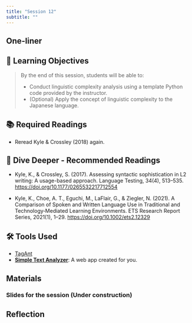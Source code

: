 ```yaml
---
title: "Session 12"
subtitle: ""
---
```


## One-liner


## 🎯 Learning Objectives

> By the end of this session, students will be able to:
> 
> - Conduct linguistic complexity analysis using a template Python code provided by the instructor.
> - (Optional) Apply the concept of linguistic complexity to the Japanese language.


## 📚 Required Readings

- Reread Kyle & Crossley (2018) again.

## 🌊 Dive Deeper - Recommended Readings

- Kyle, K., & Crossley, S. (2017). Assessing syntactic sophistication in L2 writing: A usage-based approach. Language Testing, 34(4), 513–535. https://doi.org/10.1177/0265532217712554

- Kyle, K., Choe, A. T., Eguchi, M., LaFlair, G., & Ziegler, N. (2021). A Comparison of Spoken and Written Language Use in Traditional and Technology‐Mediated Learning Environments. ETS Research Report Series, 2021(1), 1–29. https://doi.org/10.1002/ets2.12329



##  🛠️ Tools Used

- [TagAnt](https://www.laurenceanthony.net/software/tagant/)
- **[Simple Text Analyzer](https://huggingface.co/spaces/egumasa/simple-text-analyzer)**: A web app created for you.

## Materials

### Slides for the session (Under construction)

<!-- [View slides in fullscreen](../../slides/session-12.html){target="_blank"} 

<iframe src="../../slides/session-12.html" width="100%" height="600px" frameborder="0" allowfullscreen></iframe> -->


## Reflection



<!-- 
<iframe src="session1-intro/slides/slides.html" width="100%" height="600px" frameborder="0"></iframe>

[View slides in fullscreen](session1-intro/slides/slides.html){target="_blank"} -->


